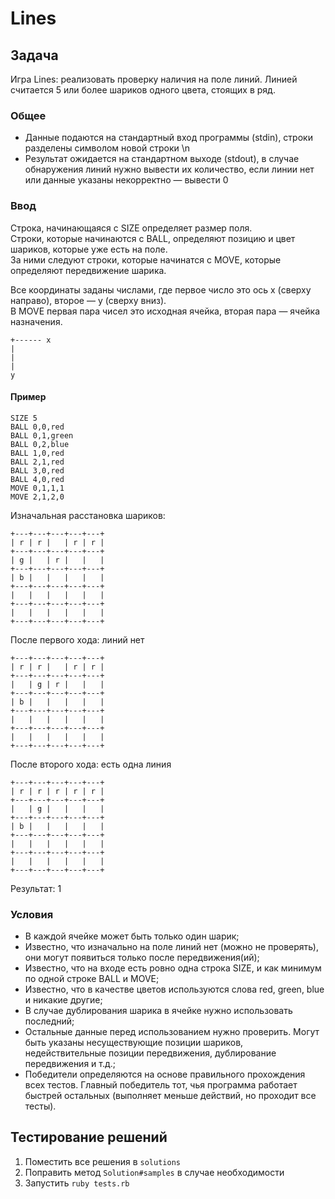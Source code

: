 # Lines

## Задача

Игра Lines: реализовать проверку наличия на поле линий.
Линией считается 5 или более шариков одного цвета, стоящих в ряд.

### Общее

- Данные подаются на стандартный вход программы (stdin), строки разделены символом новой строки \n
- Результат ожидается на стандартном выходе (stdout), в случае обнаружения линий нужно вывести их количество, если линии нет или данные указаны некорректно — вывести 0

### Ввод

Строка, начинающаяся с SIZE определяет размер поля.  
Строки, которые начинаются с BALL, определяют позицию и цвет шариков, которые уже есть на поле.  
За ними следуют строки, которые начинатся с MOVE, которые определяют передвижение шарика.  

Все координаты заданы числами, где первое число это ось x (сверху направо), второе — y (сверху вниз).  
В MOVE первая пара чисел это исходная ячейка, вторая пара — ячейка назначения.

```
+------ x
|
|
|
y
```

#### Пример

```
SIZE 5
BALL 0,0,red
BALL 0,1,green
BALL 0,2,blue
BALL 1,0,red
BALL 2,1,red
BALL 3,0,red
BALL 4,0,red
MOVE 0,1,1,1
MOVE 2,1,2,0
```

Изначальная расстановка шариков:

```
+---+---+---+---+---+
| r | r |   | r | r |
+---+---+---+---+---+
| g |   | r |   |   |
+---+---+---+---+---+
| b |   |   |   |   |
+---+---+---+---+---+
|   |   |   |   |   |
+---+---+---+---+---+
|   |   |   |   |   |
+---+---+---+---+---+
```

После первого хода: линий нет

```
+---+---+---+---+---+
| r | r |   | r | r |
+---+---+---+---+---+
|   | g | r |   |   |
+---+---+---+---+---+
| b |   |   |   |   |
+---+---+---+---+---+
|   |   |   |   |   |
+---+---+---+---+---+
|   |   |   |   |   |
+---+---+---+---+---+
```

После второго хода: есть одна линия

```
+---+---+---+---+---+
| r | r | r | r | r |
+---+---+---+---+---+
|   | g |   |   |   |
+---+---+---+---+---+
| b |   |   |   |   |
+---+---+---+---+---+
|   |   |   |   |   |
+---+---+---+---+---+
|   |   |   |   |   |
+---+---+---+---+---+
```

Результат: 1

### Условия

- В каждой ячейке может быть только один шарик;
- Известно, что изначально на поле линий нет (можно не проверять), они могут появиться только после передвижения(ий);
- Известно, что на входе есть ровно одна строка SIZE, и как минимум по одной строке BALL и MOVE;
- Известно, что в качестве цветов используются слова red, green, blue и никакие другие;
- В случае дублирования шарика в ячейке нужно использовать последний;
- Остальные данные перед использованием нужно проверить. Могут быть указаны несуществующие позиции шариков, недействительные позиции передвижения, дублирование передвижения и т.д.;
- Победители определяются на основе правильного прохождения всех тестов. Главный победитель тот, чья программа работает быстрей остальных (выполняет меньше действий, но проходит все тесты).

## Тестирование решений

1. Поместить все решения в ```solutions```
1. Поправить метод ```Solution#samples``` в случае необходимости
1. Запустить ```ruby tests.rb```
